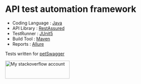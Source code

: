 # API test automation framework

- Coding Language : [Java ](https://github.com/topics/java)
- API Library     : [RestAssured](https://github.com/rest-assured/rest-assured)
- TestRunner      : [JUnit5](https://github.com/junit-team/junit5)
- Build Tool      : [Maven](https://github.com/apache/maven)
- Reports         : [Allure](https://github.com/allure-framework)

Tests written for [petSwagger](http://petstore.swagger.io/) 

<a href="https://stackoverflow.com/users/2119289/chandra-shekhar"><img src="https://stackoverflow.com/users/flair/2119289.png" width="208" height="58" alt="My stackoverflow account" title="profile for Chandra at Stack Overflow"></a>
